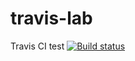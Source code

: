# travis-lab
Travis CI test
[![Build status](https://travis-ci.com/kevinackroyd/travis-lab.svg?master)](https://travis-ci.com/kevinackroyd)
